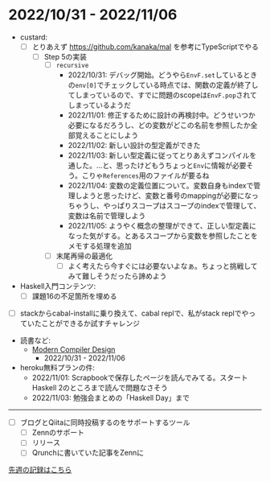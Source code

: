 # 2022/10/31 - 2022/11/06

- custard:
    - [ ] とりあえず <https://github.com/kanaka/mal> を参考にTypeScriptでやる
        - [ ] Step 5の実装
            - [ ] `recursive`
                - 2022/10/31: デバッグ開始。どうやら`EnvF.set`しているときの`env[0]`でチェックしている時点では、関数の定義が終了してしまっているので、すでに問題のscopeは`EnvF.pop`されてしまっているようだ
                - 2022/11/01: 修正するために設計の再検討中。どうせいつか必要になるだろうし、どの変数がどこの名前を参照したか全部覚えることにしよう
                - 2022/11/02: 新しい設計の型定義ができた
                - 2022/11/03: 新しい型定義に従ってとりあえずコンパイルを通した。...と、思ったけどもうちょっと`Env`に情報が必要そう。こりゃ`References`用のファイルが要るね
                - 2022/11/04: 変数の定義位置について。変数自身もindexで管理しようと思ったけど、変数と番号のmappingが必要になっちゃうし、やっぱりスコープはスコープのindexで管理して、変数は名前で管理しよう
                - 2022/11/05: ようやく概念の整理ができて、正しい型定義になった気がする。とあるスコープから変数を参照したことをメモする処理を追加
            - [ ] 末尾再帰の最適化
                - [ ] よく考えたら今すぐには必要ないよなぁ。ちょっと挑戦してみて難しそうだったら諦めよう
- Haskell入門コンテンツ:
    - [ ] 課題16の不足箇所を埋める
- [ ] stackからcabal-installに乗り換えて、cabal replで、私がstack replでやっていたことができるか試すチャレンジ
- 読書など:
    - [Modern Compiler Design](https://www.springer.com/jp/book/9781461446989)
        - 2022/10/31 - 2022/11/06
- heroku無料プランの件:
    - 2022/11/01: Scrapbookで保存したページを読んでみてる。スタートHaskell 2のところまで読んで問題なさそう
    - 2022/11/03: 勉強会まとめの「Haskell Day」まで

------

- [ ] ブログとQiitaに同時投稿するのをサポートするツール
    - [ ] Zennのサポート
    - [ ] リリース
    - [ ] Qrunchに書いていた記事をZennに

[先週の記録はこちら](https://github.com/igrep/daily-commits/blob/2052cda7c4b44cfb9ac253b79a41fafbafa6ebe7/yesterday.md)

